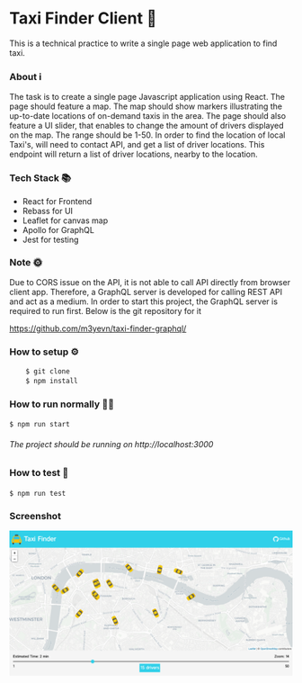 # Taxi Finder Client 🚕
This is a technical practice to write a single page web application to find taxi.

### About ℹ️

The task is to create a single page Javascript application using React.
The page should feature a map. The map should show markers illustrating
the up-to-date locations of on-demand taxis in the area.
The page should also feature a UI slider, that enables to change the
amount of drivers displayed on the map. The range should be 1-50.
In order to find the location of local Taxi's, will need to contact API,
and get a list of driver locations.
This endpoint will return a list of driver locations, nearby to the location.

### Tech Stack 📚

 - React for Frontend
 - Rebass for UI
 - Leaflet for canvas map
 - Apollo for GraphQL
 - Jest for testing
 
### Note 🌞

Due to CORS issue on the API, it is not able to call API directly from browser client app.
Therefore, a GraphQL server is developed for calling REST API and act as a medium.
In order to start this project, the GraphQL server is required to run first.
Below is the git repository for it

https://github.com/m3yevn/taxi-finder-graphql/

### How to setup ⚙️

```sh
    $ git clone
    $ npm install
```

### How to run normally 🏃‍♂️

``
    $ npm run start
``

###### The project should be running on http://localhost:3000

### How to test 🧪

``
    $ npm run test
``

### Screenshot

<img src="screenshots/taxi-finder-client-ss.png" alt="screenshot" />
